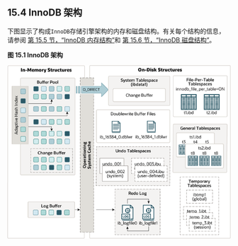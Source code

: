 ## 15.4 InnoDB 架构



下图显示了构成`InnoDB`存储引擎架构的内存和磁盘结构。有关每个结构的信息，请参阅 [第 15.5 节，“InnoDB 内存结构”](https://dev.mysql.com/doc/refman/8.0/en/innodb-in-memory-structures.html)和 [第 15.6 节，“InnoDB 磁盘结构”](https://dev.mysql.com/doc/refman/8.0/en/innodb-on-disk-structures.html)。



**图 15.1 InnoDB 架构**

![显示内存和磁盘结构的 InnoDB 架构图。 内存中的结构包括缓冲池、自适应哈希索引、更改缓冲区和日志缓冲区。 磁盘结构包括表空间、重做日志和双写缓冲区文件。](innodb-architecture.png)